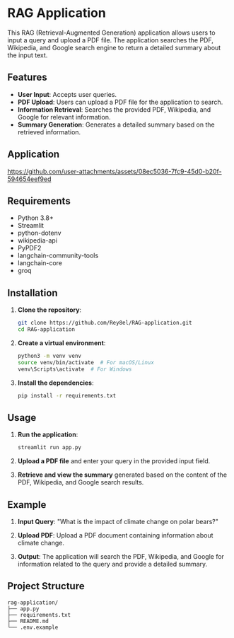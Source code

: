 # RAG Application

This RAG (Retrieval-Augmented Generation) application allows users to input a query and upload a PDF file. The application searches the PDF, Wikipedia, and Google search engine to return a detailed summary about the input text.

## Features

- **User Input**: Accepts user queries.
- **PDF Upload**: Users can upload a PDF file for the application to search.
- **Information Retrieval**: Searches the provided PDF, Wikipedia, and Google for relevant information.
- **Summary Generation**: Generates a detailed summary based on the retrieved information.

## Application
https://github.com/user-attachments/assets/08ec5036-7fc9-45d0-b20f-594654eef9ed

## Requirements

- Python 3.8+
- Streamlit
- python-dotenv
- wikipedia-api
- PyPDF2
- langchain-community-tools
- langchain-core
- groq

## Installation

1. **Clone the repository**:

    ```bash
    git clone https://github.com/Rey8el/RAG-application.git
    cd RAG-application
    ```

2. **Create a virtual environment**:

    ```bash
    python3 -m venv venv
    source venv/bin/activate  # For macOS/Linux
    venv\Scripts\activate  # For Windows
    ```

3. **Install the dependencies**:

    ```bash
    pip install -r requirements.txt
    ```

## Usage

1. **Run the application**:

    ```bash
    streamlit run app.py
    ```

2. **Upload a PDF file** and enter your query in the provided input field.

3. **Retrieve and view the summary** generated based on the content of the PDF, Wikipedia, and Google search results.

## Example

1. **Input Query**: "What is the impact of climate change on polar bears?"

2. **Upload PDF**: Upload a PDF document containing information about climate change.

3. **Output**: The application will search the PDF, Wikipedia, and Google for information related to the query and provide a detailed summary.

## Project Structure

```plaintext
rag-application/
├── app.py
├── requirements.txt
├── README.md
└── .env.example
